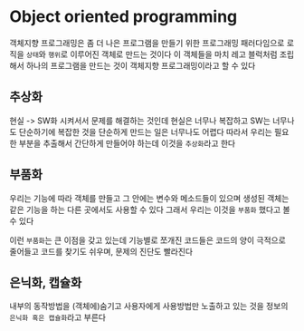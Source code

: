 # Object oriented programming

객체지향 프로그래밍은 좀 더 나은 프로그램을 만들기 위한 프로그래밍 패러다임으로 로직을 `상태`와 `행위`로 이루어진 객체로 만드는 것이다 이 객체들을 마치 레고 블럭처럼 조립해서 하나의 프로그램을 만드는 것이 객체지향 프로그래밍이라고 할 수 있다

## 추상화

현실 -> SW화 시켜서서 문제를 해결하는 것인데 현실은 너무나 복잡하고 SW는 너무나도 단순하기에 복잡한 것을 단순하게 만드는 일은 너무나도 어렵다 따라서 우리는 필요한 부분을 추출해서 간단하게 만들어야 하는데 이것을 `추상화`라고 한다

## 부품화

우리는 기능에 따라 객체를 만들고 그 안에는 변수와 메소드들이 있으며 생성된 객체는 같은 기능을 하는 다른 곳에서도 사용할 수 있다 그래서 우리는 이것을 `부품화` 했다고 볼 수 있다

이런 `부품화`는 큰 이점을 갖고 있는데 기능별로 쪼개진 코드들은 코드의 양이 극적으로 줄어들고 코드를 찾기도 쉬우며, 문제의 진단도 빨라진다

## 은닉화, 캡슐화

내부의 동작방법을 (객체에)숨기고 사용자에게 사용방법만 노출하고 있는 것을 정보의 `은닉화 혹은 캡슐화`라고 부른다
